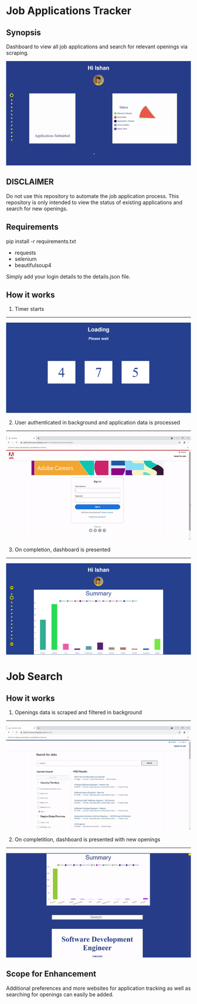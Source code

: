 Job Applications Tracker
========================

Synopsis
--------
Dashboard to view all job applications and search for relevant openings via scraping.

![Dashboard](dashboard.gif)

DISCLAIMER
----------
Do not use this repository to automate the job application process. This repository is only intended to view the status of existing applications and search for new openings.

Requirements
------------
pip install -r requirements.txt

- requests
- selenium
- beautifulsoup4

Simply add your login details to the details.json file.

How it works
------------

1) Timer starts
---------------

![Timer](loading.png)


2) User authenticated in background and application data is processed
---------------------------------------------------------------------

![Login](login.gif)


3) On completion, dashboard is presented
------------------------------------------

![Summary](summary.png)


Job Search
==========

How it works
------------

1) Openings data is scraped and filtered in background
---------------------------------------------------------------------

![Search](search.gif)


2) On completition, dashboard is presented with new openings
------------------------------------------------------------

![Openings](search2.gif)


Scope for Enhancement
---------------------

Additional preferences and more websites for application tracking as well as searching for openings can easily be added.


